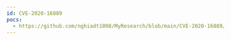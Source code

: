 ```yaml
---
id: CVE-2020-16889
pocs:
  - https://github.com/nghiadt1098/MyResearch/blob/main/CVE-2020-16889/poc.cpp
---
```

